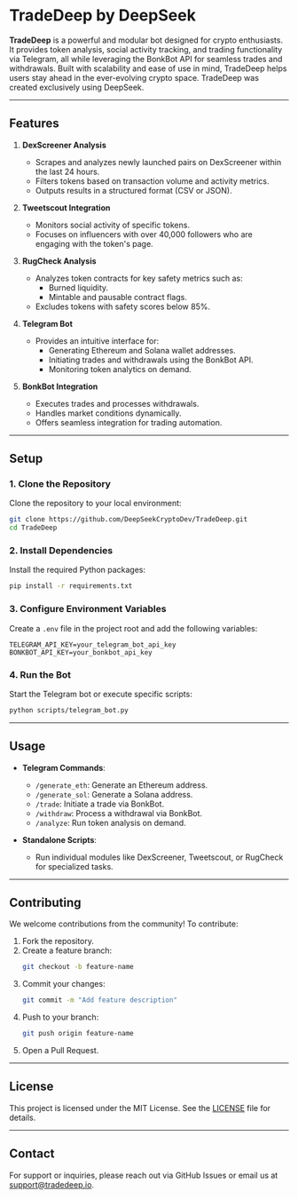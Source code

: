 # TradeDeep by DeepSeek

**TradeDeep** is a powerful and modular bot designed for crypto enthusiasts. It provides token analysis, social activity tracking, and trading functionality via Telegram, all while leveraging the BonkBot API for seamless trades and withdrawals. Built with scalability and ease of use in mind, TradeDeep helps users stay ahead in the ever-evolving crypto space. TradeDeep was created exclusively using DeepSeek.

---

## **Features**

1. **DexScreener Analysis**

   - Scrapes and analyzes newly launched pairs on DexScreener within the last 24 hours.
   - Filters tokens based on transaction volume and activity metrics.
   - Outputs results in a structured format (CSV or JSON).

2. **Tweetscout Integration**

   - Monitors social activity of specific tokens.
   - Focuses on influencers with over 40,000 followers who are engaging with the token's page.

3. **RugCheck Analysis**

   - Analyzes token contracts for key safety metrics such as:
     - Burned liquidity.
     - Mintable and pausable contract flags.
   - Excludes tokens with safety scores below 85%.

4. **Telegram Bot**

   - Provides an intuitive interface for:
     - Generating Ethereum and Solana wallet addresses.
     - Initiating trades and withdrawals using the BonkBot API.
     - Monitoring token analytics on demand.

5. **BonkBot Integration**
   - Executes trades and processes withdrawals.
   - Handles market conditions dynamically.
   - Offers seamless integration for trading automation.

---

## **Setup**

### **1. Clone the Repository**

Clone the repository to your local environment:

```bash
git clone https://github.com/DeepSeekCryptoDev/TradeDeep.git
cd TradeDeep
```

### **2. Install Dependencies**

Install the required Python packages:

```bash
pip install -r requirements.txt
```

### **3. Configure Environment Variables**

Create a `.env` file in the project root and add the following variables:

```plaintext
TELEGRAM_API_KEY=your_telegram_bot_api_key
BONKBOT_API_KEY=your_bonkbot_api_key
```

### **4. Run the Bot**

Start the Telegram bot or execute specific scripts:

```bash
python scripts/telegram_bot.py
```

---

## **Usage**

- **Telegram Commands**:

  - `/generate_eth`: Generate an Ethereum address.
  - `/generate_sol`: Generate a Solana address.
  - `/trade`: Initiate a trade via BonkBot.
  - `/withdraw`: Process a withdrawal via BonkBot.
  - `/analyze`: Run token analysis on demand.

- **Standalone Scripts**:
  - Run individual modules like DexScreener, Tweetscout, or RugCheck for specialized tasks.

---

## **Contributing**

We welcome contributions from the community! To contribute:

1. Fork the repository.
2. Create a feature branch:
   ```bash
   git checkout -b feature-name
   ```
3. Commit your changes:
   ```bash
   git commit -m "Add feature description"
   ```
4. Push to your branch:
   ```bash
   git push origin feature-name
   ```
5. Open a Pull Request.

---

## **License**

This project is licensed under the MIT License. See the [LICENSE](LICENSE) file for details.

---

## **Contact**

For support or inquiries, please reach out via GitHub Issues or email us at support@tradedeep.io.
